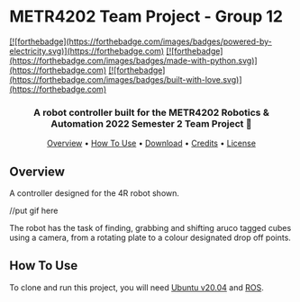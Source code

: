 # METR4202 Team Project - Group 12
<p align="centre">
  <a href="">[![forthebadge](https://forthebadge.com/images/badges/powered-by-electricity.svg)](https://forthebadge.com)</a>
  <a href="">[![forthebadge](https://forthebadge.com/images/badges/made-with-python.svg)](https://forthebadge.com)</a>
  <a href="">[![forthebadge](https://forthebadge.com/images/badges/built-with-love.svg)](https://forthebadge.com)</a>
</p>

<h3 align="center">A robot controller built for the METR4202 Robotics & Automation 2022 Semester 2 Team Project 🤖</a></h3>

<p align="center">
  <a href="#Overview">Overview</a> •
  <a href="#how-to-use">How To Use</a> •
  <a href="#download">Download</a> •
  <a href="#credits">Credits</a> •
  <a href="#license">License</a>
</p>

## Overview

A controller designed for the 4R robot shown. 

//put gif here

The robot has the task of finding, grabbing and shifting aruco tagged cubes using a camera, from a rotating plate to a colour designated drop off points.  

## How To Use

To clone and run this project, you will need [Ubuntu v20.04](https://releases.ubuntu.com/focal/) and [ROS](http://wiki.ros.org/noetic/Installation/Ubuntu).
